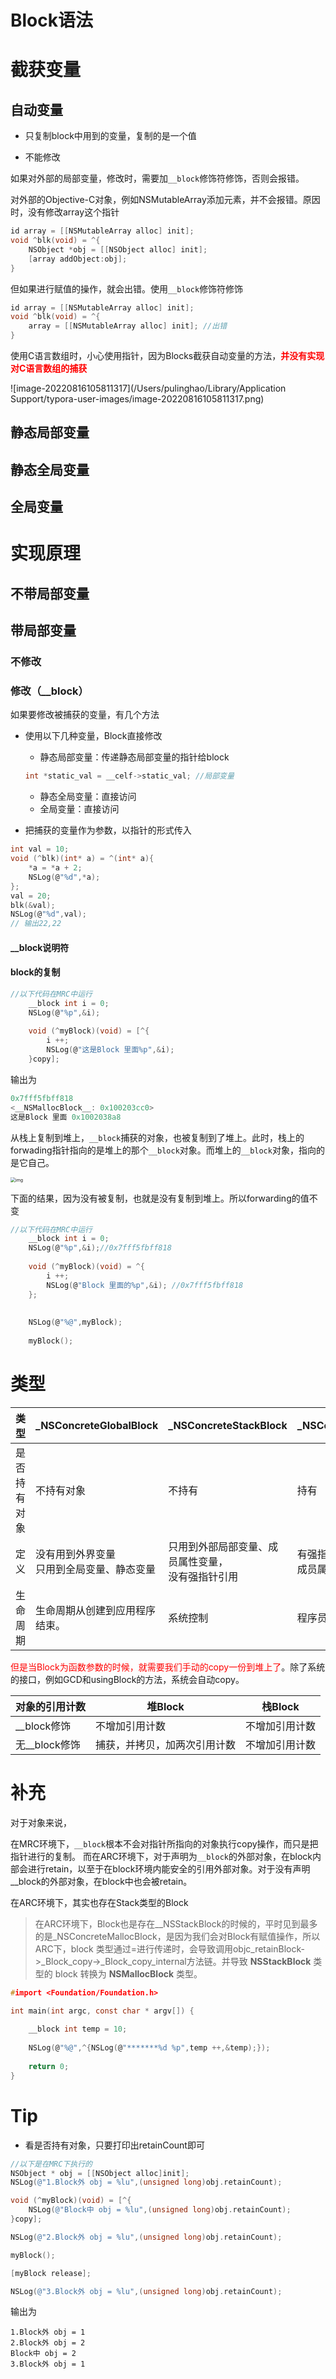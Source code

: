 # Block语法

# 截获变量

## 自动变量

- 只复制block中用到的变量，复制的是一个值



- 不能修改

如果对外部的局部变量，修改时，需要加`__block`修饰符修饰，否则会报错。

对外部的Objective-C对象，例如NSMutableArray添加元素，并不会报错。原因时，没有修改array这个指针

```objective-c
id array = [[NSMutableArray alloc] init];
void ^blk(void) = ^{
	NSObject *obj = [[NSObject alloc] init];
	[array addObject:obj];
}
```

但如果进行赋值的操作，就会出错。使用`__block`修饰符修饰

```objective-c
id array = [[NSMutableArray alloc] init];
void ^blk(void) = ^{
	array = [[NSMutableArray alloc] init]; //出错
}
```



使用C语言数组时，小心使用指针，因为Blocks截获自动变量的方法，<font color='red'>**并没有实现对C语言数组的捕获**</font>

![image-20220816105811317](/Users/pulinghao/Library/Application Support/typora-user-images/image-20220816105811317.png)

## 静态局部变量

## 静态全局变量

## 全局变量

# 实现原理

## 不带局部变量

## 带局部变量

### 不修改

### 修改（__block）

如果要修改被捕获的变量，有几个方法

- 使用以下几种变量，Block直接修改

  - 静态局部变量：传递静态局部变量的指针给block

  ```c
  int *static_val = __celf->static_val; //局部变量
  ```

  - 静态全局变量：直接访问
  - 全局变量：直接访问

- 把捕获的变量作为参数，以指针的形式传入

```c
int val = 10;
void (^blk)(int* a) = ^(int* a){
    *a = *a + 2;
    NSLog(@"%d",*a);
};
val = 20;
blk(&val);
NSLog(@"%d",val);
// 输出22,22
```

#### __block说明符

#### block的复制

```c
//以下代码在MRC中运行
    __block int i = 0;
    NSLog(@"%p",&i);
    
    void (^myBlock)(void) = [^{
        i ++;
        NSLog(@"这是Block 里面%p",&i);
    }copy];
```

输出为

```c
0x7fff5fbff818
<__NSMallocBlock__: 0x100203cc0>
这是Block 里面 0x1002038a8
```

从栈上复制到堆上，`__block`捕获的对象，也被复制到了堆上。此时，栈上的forwading指针指向的是堆上的那个`__block`对象。而堆上的`__block`对象，指向的是它自己。

<img src="https://img.halfrost.com/Blog/ArticleImage/21_6.jpg" alt="img" style="zoom:50%;" />



下面的结果，因为没有被复制，也就是没有复制到堆上。所以forwarding的值不变

```c
//以下代码在MRC中运行
    __block int i = 0;
    NSLog(@"%p",&i);//0x7fff5fbff818
    
    void (^myBlock)(void) = ^{
        i ++;
        NSLog(@"Block 里面的%p",&i); //0x7fff5fbff818
    };
    
    
    NSLog(@"%@",myBlock);
    
    myBlock();
```



# 类型

| 类型         | _NSConcreteGlobalBlock                       | _NSConcreteStackBlock                                | _NSConcreteMallocBlock                 |
| ------------ | -------------------------------------------- | ---------------------------------------------------- | -------------------------------------- |
| 是否持有对象 | 不持有对象                                   | 不持有                                               | 持有                                   |
| 定义         | 没有用到外界变量<br>只用到全局变量、静态变量 | 只用到外部局部变量、成员属性变量，<br>没有强指针引用 | 有强指针引用或copy修饰的成员属性引用的 |
| 生命周期     | 生命周期从创建到应用程序结束。               | 系统控制                                             | 程序员控制                             |



<font color='red'>但是当Block为函数参数的时候，就需要我们手动的copy一份到堆上了</font>。除了系统的接口，例如GCD和usingBlock的方法，系统会自动copy。



| 对象的引用计数 | 堆Block                      | 栈Block        |
| -------------- | ---------------------------- | -------------- |
| __block修饰    | 不增加引用计数               | 不增加引用计数 |
| 无__block修饰  | 捕获，并拷贝，加两次引用计数 | 不增加引用计数 |



# 补充

对于对象来说，

在MRC环境下，`__block`根本不会对指针所指向的对象执行copy操作，而只是把指针进行的复制。
而在ARC环境下，对于声明为`__block`的外部对象，在block内部会进行retain，以至于在block环境内能安全的引用外部对象。对于没有声明__block的外部对象，在block中也会被retain。



在ARC环境下，其实也存在Stack类型的Block

> 在ARC环境下，Block也是存在__NSStackBlock的时候的，平时见到最多的是_NSConcreteMallocBlock，是因为我们会对Block有赋值操作，所以ARC下，block 类型通过=进行传递时，会导致调用objc_retainBlock->_Block_copy->_Block_copy_internal方法链。并导致 __NSStackBlock__ 类型的 block 转换为 __NSMallocBlock__ 类型。

```c
#import <Foundation/Foundation.h>

int main(int argc, const char * argv[]) {
    
    __block int temp = 10;
    
    NSLog(@"%@",^{NSLog(@"*******%d %p",temp ++,&temp);});
   
    return 0;
}
```





# Tip

- 看是否持有对象，只要打印出retainCount即可

```objective-c
//以下是在MRC下执行的
NSObject * obj = [[NSObject alloc]init];
NSLog(@"1.Block外 obj = %lu",(unsigned long)obj.retainCount);

void (^myBlock)(void) = [^{
    NSLog(@"Block中 obj = %lu",(unsigned long)obj.retainCount);
}copy];

NSLog(@"2.Block外 obj = %lu",(unsigned long)obj.retainCount);

myBlock();

[myBlock release];

NSLog(@"3.Block外 obj = %lu",(unsigned long)obj.retainCount);
```

输出为

```
1.Block外 obj = 1
2.Block外 obj = 2
Block中 obj = 2
3.Block外 obj = 1
```

